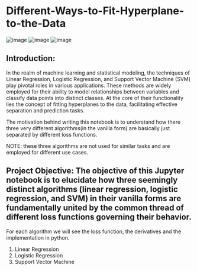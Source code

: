 # Different-Ways-to-Fit-Hyperplane-to-the-Data

![image](https://github.com/ramangarg007/Different-Ways-to-Fit-Hyperplane-to-the-Data/assets/15136599/eb411883-dc7e-406a-9073-dcf62466da71)
![image](https://github.com/ramangarg007/Different-Ways-to-Fit-Hyperplane-to-the-Data/assets/15136599/f17d59ae-2d01-4ae1-ba27-2d4324ec5a99)
![image](https://github.com/ramangarg007/Different-Ways-to-Fit-Hyperplane-to-the-Data/assets/15136599/47bd32dd-190c-4e2e-9553-440ce83d8b79)


## Introduction:
In the realm of machine learning and statistical modeling, the techniques of Linear Regression, Logistic Regression, and Support Vector Machine (SVM) play pivotal roles in various applications. These methods are widely employed for their ability to model relationships between variables and classify data points into distinct classes. At the core of their functionality lies the concept of fitting hyperplanes to the data, facilitating effective separation and prediction tasks.

The motivation behind writing this notebook is to understand how there three very different algorithms(in the vanilla form) are basically just separated by different loss functions.

NOTE: these three algorithms are not used for similar tasks and are employed for different use cases.

## Project Objective: The objective of this Jupyter notebook is to elucidate how three seemingly distinct algorithms (linear regression, logistic regression, and SVM) in their vanilla forms are fundamentally united by the common thread of different loss functions governing their behavior.
For each algorithm we will see the loss function, the derivatives and the implementation in python.

1. Linear Regression
2. Logistic Regression
3. Support Vector Machine
